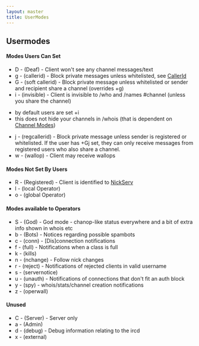 ```yaml
---
layout: master
title: UserModes
---
```

## Usermodes ##

#### Modes Users Can Set

 * D - (Deaf) - Client won't see any channel messages/text
 * g - (callerid) - Block private messages unless whitelisted, see [CallerId](/CallerId)
 * G - (soft callerid) - Block private message unless whitelisted or sender and recipient share a channel (overrides +g)
 * i - (invisible) - Client is invisible to /who and /names #channel (unless
you share the channel)
  - by default users are set +i
  - this does not hide your channels in /whois (that is dependent on [Channel
Modes](/ChannelModes))
 * j - (regcallerid) - Block private message unless sender is registered or whitelisted. If the user has +Gj set, they can only receive messages from registered users who also share a channel.
 * w - (wallop) - Client may receive wallops

#### Modes Not Set By Users

 * R - (Registered) - Client is identified to [NickServ](/NickServ)
 * l - (local Operator)
 * o - (global Operator)

#### Modes available to Operators

 * S - (God) - God mode - chanop-like status everywhere and a bit of extra info
shown in whois etc
 * b - (Bots) - Notices regarding possible spambots
 * c - (conn) - [Dis]connection notifications
 * f - (full) - Notifications when a class is full
 * k - (kills)
 * n - (nchange) - Follow nick changes
 * r - (reject) - Notifications of rejected clients in valid username
 * s - (servernotice)
 * u - (unauth) - Notifications of connections that don't fit an auth block
 * y - (spy) - whois/stats/channel creation notifications
 * z - (operwall)

#### Unused

 * C - (Server) - Server only
 * a - (Admin)
 * d - (debug) - Debug information relating to the ircd
 * x - (external)
